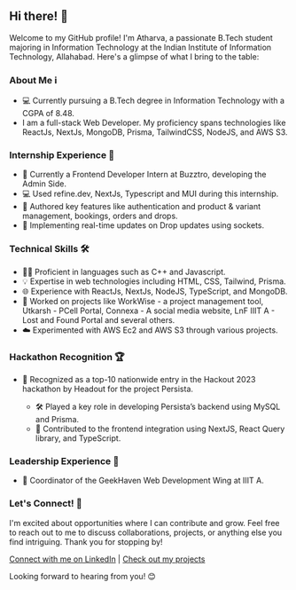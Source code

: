 ## Hi there! 👋

Welcome to my GitHub profile! I'm Atharva, a passionate B.Tech student majoring in Information Technology at the Indian Institute of Information Technology, Allahabad. Here's a glimpse of what I bring to the table:

### About Me ℹ️
- 💻 Currently pursuing a B.Tech degree in Information Technology with a CGPA of 8.48.
- I am a full-stack Web Developer. My proficiency spans technologies like ReactJs, NextJs, MongoDB, Prisma, TailwindCSS, NodeJS, and AWS S3.

### Internship Experience 💼
- 🚀 Currently a Frontend Developer Intern at Buzztro, developing the Admin Side.
- 💻 Used refine.dev, NextJs, Typescript and MUI during this internship.
- 🌟 Authored key features like authentication and product & variant management, bookings, orders and drops.
- 🔧 Implementing real-time updates on Drop updates using sockets.

### Technical Skills 🛠️
- 👨‍💻 Proficient in languages such as C++ and Javascript.
- 💡 Expertise in web technologies including HTML, CSS, Tailwind, Prisma.
- 🌐 Experience with ReactJs, NextJs, NodeJS, TypeScript, and MongoDB.
- 🚀 Worked on projects like WorkWise - a project management tool, Utkarsh - PCell Portal, Connexa - A social media website, LnF IIIT A - Lost and Found Portal and several others.
- ☁️ Experimented with AWS Ec2 and AWS S3 through various projects.

### Hackathon Recognition 🏆
- 🏅 Recognized as a top-10 nationwide entry in the Hackout 2023 hackathon by Headout for the project Persista.

  - 🛠️ Played a key role in developing Persista’s backend using MySQL and Prisma.
  - 🚀 Contributed to the frontend integration using NextJS, React Query library, and TypeScript.

### Leadership Experience 🚀
- 🌟 Coordinator of the GeekHaven Web Development Wing at IIIT A.

### Let's Connect! 🤝
I'm excited about opportunities where I can contribute and grow. Feel free to reach out to me to discuss collaborations, projects, or anything else you find intriguing. Thank you for stopping by!

[Connect with me on LinkedIn](#) | [Check out my projects](#)

Looking forward to hearing from you! 😊

